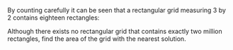 
By counting carefully it can be seen that a rectangular grid measuring 3 by 2 contains eighteen rectangles:



Although there exists no rectangular grid that contains exactly two million rectangles, find the area of the grid with the nearest solution.
